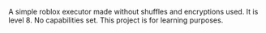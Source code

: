 A simple roblox executor made without shuffles and encryptions used. It is level 8. No capabilities set. This project is for learning purposes.
